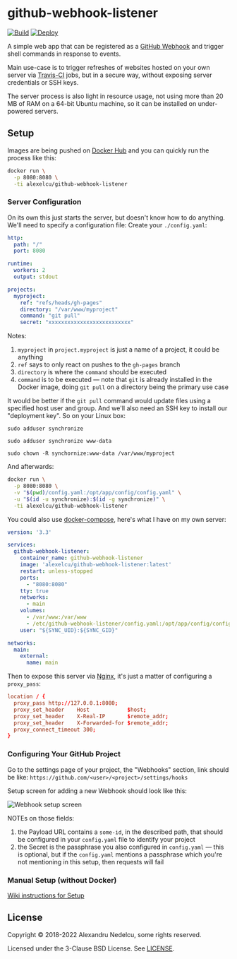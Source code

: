 # github-webhook-listener

[![Build](https://github.com/alexandru/github-webhook-listener/workflows/build/badge.svg?branch=master)](https://github.com/alexandru/github-webhook-listener/actions?query=branch%3Amaster+workflow%3Abuild) [![Deploy](https://github.com/alexandru/github-webhook-listener/workflows/deploy/badge.svg)](https://github.com/alexandru/github-webhook-listener/actions?query=workflow%3Adeploy)

A simple web app that can be registered as a
[GitHub Webhook](https://developer.github.com/webhooks/)
and trigger shell commands in response to events.

Main use-case is to trigger refreshes of websites hosted on your own
server via [Travis-CI](https://travis-ci.org/) jobs, but in a secure
way, without exposing server credentials or SSH keys.

The server process is also light in resource usage, not using more
than 20 MB of RAM on a 64-bit Ubuntu machine, so it can be installed
on under-powered servers.

## Setup

Images are being pushed on [Docker Hub](https://hub.docker.com/repository/docker/alexelcu/github-webhook-listener) and you can quickly run the process like this:

```sh
docker run \
  -p 8080:8080 \
  -ti alexelcu/github-webhook-listener
```

### Server Configuration

On its own this just starts the server, but doesn't know how to do anything. We'll need to specify a configuration file: Create your `./config.yaml`:

```yaml
http:
  path: "/"
  port: 8080

runtime:
  workers: 2
  output: stdout

projects:
  myproject:
    ref: "refs/heads/gh-pages"
    directory: "/var/www/myproject"
    command: "git pull"
    secret: "xxxxxxxxxxxxxxxxxxxxxxxxxx"
```

Notes:

1. `myproject` in `project.myproject` is just a name of a project, it could be anything
2. `ref` says to only react on pushes to the `gh-pages` branch
3. `directory` is where the `command` should be executed
4. `command` is to be executed — note that `git` is already installed in the Docker image, doing `git pull` on a directory being the primary use case

It would be better if the `git pull` command would update files using a specified host user and group. And we'll also need an SSH key to install our "deployment key". So on your Linux box:

```
sudo adduser synchronize

sudo adduser synchronize www-data

sudo chown -R synchornize:www-data /var/www/myproject
```

And afterwards:

```sh
docker run \
  -p 8080:8080 \
  -v "$(pwd)/config.yaml:/opt/app/config/config.yaml" \
  -u "$(id -u synchronize):$(id -g synchronize)" \
  -ti alexelcu/github-webhook-listener
```

You could also use [docker-compose](https://docs.docker.com/compose/), here's what I have on my own server:

```yaml
version: '3.3'

services:
  github-webhook-listener:
    container_name: github-webhook-listener
    image: 'alexelcu/github-webhook-listener:latest'
    restart: unless-stopped
    ports:
      - "8080:8080"
    tty: true
    networks:
      - main
    volumes:
      - /var/www:/var/www
      - /etc/github-webhook-listener/config.yaml:/opt/app/config/config.yaml
    user: "${SYNC_UID}:${SYNC_GID}"

networks:
  main:
    external:
      name: main
```

Then to expose this server via [Nginx](https://www.nginx.com/), it's just a matter of configuring a `proxy_pass`:

```conf
location / {
  proxy_pass http://127.0.0.1:8080;
  proxy_set_header    Host            $host;
  proxy_set_header    X-Real-IP       $remote_addr;
  proxy_set_header    X-Forwarded-for $remote_addr;
  proxy_connect_timeout 300;
}
```

### Configuring Your GitHub Project

Go to the settings page of your project, the "Webhooks" section, link
should be like: `https://github.com/<user>/<project>/settings/hooks`

Setup screen for adding a new Webhook should look like this:

![Webhook setup screen](https://github.com/alexandru/github-webhook-listener/wiki/setup.png)

NOTEs on those fields:

1. the Payload URL contains a `some-id`, in the described path, that should be configured in your `config.yaml` file to identify your project
2. the Secret is the passphrase you also configured in `config.yaml` — this is optional, but if the `config.yaml` mentions a passphrase which you're not mentioning in this setup, then requests will fail

### Manual Setup (without Docker)

[Wiki instructions for Setup](https://github.com/alexandru/github-webhook-listener/wiki/Setup)

## License

Copyright © 2018-2022 Alexandru Nedelcu, some rights reserved.

Licensed under the 3-Clause BSD License. See [LICENSE](./LICENSE).
